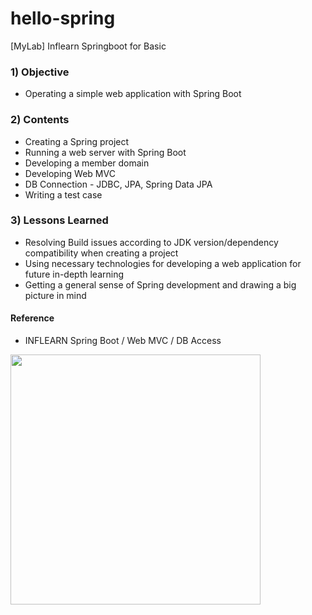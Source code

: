 # hello-spring
[MyLab] Inflearn Springboot for Basic

### 1) Objective
- Operating a simple web application with Spring Boot

### 2) Contents
- Creating a Spring project
- Running a web server with Spring Boot
- Developing a member domain
- Developing Web MVC
- DB Connection - JDBC, JPA, Spring Data JPA
- Writing a test case

### 3) Lessons Learned
- Resolving Build issues according to JDK version/dependency compatibility when creating a project
- Using necessary technologies for developing a web application for future in-depth learning
- Getting a general sense of Spring development and drawing a big picture in mind

#### Reference
* INFLEARN Spring Boot / Web MVC / DB Access
<div>
  <a href="https://www.inflearn.com/course/%EC%8A%A4%ED%94%84%EB%A7%81-%EC%9E%85%EB%AC%B8-%EC%8A%A4%ED%94%84%EB%A7%81%EB%B6%80%ED%8A%B8#">
    <img style="width:400px" src="https://github.com/CHOCOCHANEL/hello-spring/assets/22478698/11011287-50c0-4f81-8c1c-88fbf302fa35">
  </a>
</div>
